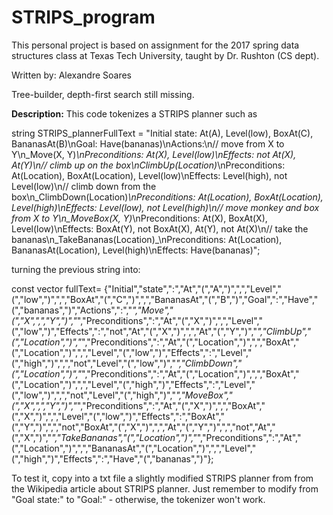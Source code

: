 # STRIPS_program
This personal project is based on assignment for the 2017 spring data structures class at Texas Tech University, taught by Dr. Rushton (CS dept).

Written by: Alexandre Soares

Tree-builder, depth-first search still missing.

 
**Description:** 
This code tokenizes a STRIPS planner such as

string STRIPS_plannerFullText = "Initial state: At(A), Level(low), BoxAt(C), BananasAt(B)\nGoal:    Have(bananas)\nActions:\n// move from X to Y\n_Move(X, Y)_\nPreconditions:  At(X), Level(low)\nEffects: not At(X), At(Y)\n// climb up on the box\nClimbUp(Location)_\nPreconditions:  At(Location), BoxAt(Location), Level(low)\nEffects: Level(high), not Level(low)\n// climb down from the box\n_ClimbDown(Location)_\nPreconditions:  At(Location), BoxAt(Location), Level(high)\nEffects: Level(low), not Level(high)\n// move monkey and box from X to Y\n_MoveBox(X, Y)_\nPreconditions:  At(X), BoxAt(X), Level(low)\nEffects: BoxAt(Y), not BoxAt(X), At(Y), not At(X)\n// take the bananas\n_TakeBananas(Location)_\nPreconditions:  At(Location), BananasAt(Location), Level(high)\nEffects: Have(bananas)";
 
 turning the previous string into:
 
 const vector<string> fullText= {"Initial","state",":","At","(","A",")",",","Level","(","low",")",",","BoxAt","(","C",")",",","BananasAt","(","B",")","Goal",":","Have","(","bananas",")","Actions",":","_","Move","(","X",",","Y",")","_","Preconditions",":","At","(","X",")",",","Level","(","low",")","Effects",":","not","At","(","X",")",",","At","(","Y",")","_","ClimbUp","(","Location",")","_","Preconditions",":","At","(","Location",")",",","BoxAt","(","Location",")",",","Level","(","low",")","Effects",":","Level","(","high",")",",","not","Level","(","low",")","_","ClimbDown","(","Location",")","_","Preconditions",":","At","(","Location",")",",","BoxAt","(","Location",")",",","Level","(","high",")","Effects",":","Level","(","low",")",",","not","Level","(","high",")","_","MoveBox","(","X",",","Y",")","_","Preconditions",":","At","(","X",")",",","BoxAt","(","X",")",",","Level","(","low",")","Effects",":","BoxAt","(","Y",")",",","not","BoxAt","(","X",")",",","At","(","Y",")",",","not","At","(","X",")","_","TakeBananas","(","Location",")","_","Preconditions",":","At","(","Location",")",",","BananasAt","(","Location",")",",","Level","(","high",")","Effects",":","Have","(","bananas",")"};
 
 
 To test it, copy into a txt file a slightly modified STRIPS planner from from the Wikipedia article about STRIPS planner. Just remember to modify from "Goal state:" to "Goal:" - otherwise, the tokenizer won't work.
